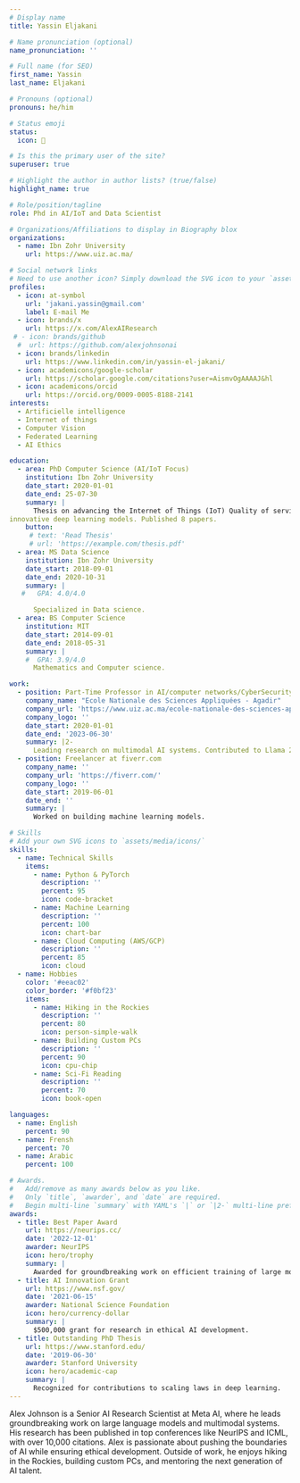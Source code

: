 ```yaml
---
# Display name
title: Yassin Eljakani

# Name pronunciation (optional)
name_pronunciation: ''

# Full name (for SEO)
first_name: Yassin
last_name: Eljakani

# Pronouns (optional)
pronouns: he/him

# Status emoji
status:
  icon: 🚀

# Is this the primary user of the site?
superuser: true

# Highlight the author in author lists? (true/false)
highlight_name: true

# Role/position/tagline
role: Phd in AI/IoT and Data Scientist

# Organizations/Affiliations to display in Biography blox
organizations:
  - name: Ibn Zohr University
    url: https://www.uiz.ac.ma/

# Social network links
# Need to use another icon? Simply download the SVG icon to your `assets/media/icons/` folder.
profiles:
  - icon: at-symbol
    url: 'jakani.yassin@gmail.com'
    label: E-mail Me
  - icon: brands/x
    url: https://x.com/AlexAIResearch
 # - icon: brands/github
  #  url: https://github.com/alexjohnsonai
  - icon: brands/linkedin
    url: https://www.linkedin.com/in/yassin-el-jakani/
  - icon: academicons/google-scholar
    url: https://scholar.google.com/citations?user=AismvOgAAAAJ&hl
  - icon: academicons/orcid
    url: https://orcid.org/0009-0005-8188-2141
interests:
  - Artificielle intelligence
  - Internet of things
  - Computer Vision
  - Federated Learning
  - AI Ethics

education:
  - area: PhD Computer Science (AI/IoT Focus)
    institution: Ibn Zohr University
    date_start: 2020-01-01
    date_end: 25-07-30
    summary: |
      Thesis on advancing the Internet of Things (IoT) Quality of service through
innovative deep learning models. Published 8 papers.
    button:
     # text: 'Read Thesis'
     # url: 'https://example.com/thesis.pdf'
  - area: MS Data Science
    institution: Ibn Zohr University
    date_start: 2018-09-01
    date_end: 2020-10-31
    summary: |
   #   GPA: 4.0/4.0

      Specialized in Data science.
  - area: BS Computer Science
    institution: MIT
    date_start: 2014-09-01
    date_end: 2018-05-31
    summary: |
    #  GPA: 3.9/4.0
      Mathematics and Computer science.

work:
  - position: Part-Time Professor in AI/computer networks/CyberSecurity
    company_name: "Ecole Nationale des Sciences Appliquées - Agadir"
    company_url: 'https://www.uiz.ac.ma/ecole-nationale-des-sciences-appliquees-agadir'
    company_logo: ''
    date_start: 2020-01-01
    date_end: '2023-06-30'
    summary: |2-
      Leading research on multimodal AI systems. Contributed to Llama 2 and other open-source models. 50+ citations in 3 years.
  - position: Freelancer at fiverr.com
    company_name: ''
    company_url: 'https://fiverr.com/'
    company_logo: ''
    date_start: 2019-06-01
    date_end: ''
    summary: |
      Worked on building machine learning models.

# Skills
# Add your own SVG icons to `assets/media/icons/`
skills:
  - name: Technical Skills
    items:
      - name: Python & PyTorch
        description: ''
        percent: 95
        icon: code-bracket
      - name: Machine Learning
        description: ''
        percent: 100
        icon: chart-bar
      - name: Cloud Computing (AWS/GCP)
        description: ''
        percent: 85
        icon: cloud
  - name: Hobbies
    color: '#eeac02'
    color_border: '#f0bf23'
    items:
      - name: Hiking in the Rockies
        description: ''
        percent: 80
        icon: person-simple-walk
      - name: Building Custom PCs
        description: ''
        percent: 90
        icon: cpu-chip
      - name: Sci-Fi Reading
        description: ''
        percent: 70
        icon: book-open

languages:
  - name: English
    percent: 90
  - name: Frensh
    percent: 70
  - name: Arabic
    percent: 100

# Awards.
#   Add/remove as many awards below as you like.
#   Only `title`, `awarder`, and `date` are required.
#   Begin multi-line `summary` with YAML's `|` or `|2-` multi-line prefix and indent 2 spaces below.
awards:
  - title: Best Paper Award
    url: https://neurips.cc/
    date: '2022-12-01'
    awarder: NeurIPS
    icon: hero/trophy
    summary: |
      Awarded for groundbreaking work on efficient training of large models.
  - title: AI Innovation Grant
    url: https://www.nsf.gov/
    date: '2021-06-15'
    awarder: National Science Foundation
    icon: hero/currency-dollar
    summary: |
      $500,000 grant for research in ethical AI development.
  - title: Outstanding PhD Thesis
    url: https://www.stanford.edu/
    date: '2019-06-30'
    awarder: Stanford University
    icon: hero/academic-cap
    summary: |
      Recognized for contributions to scaling laws in deep learning.
---
```


Alex Johnson is a Senior AI Research Scientist at Meta AI, where he leads groundbreaking work on large language models and multimodal systems. His research has been published in top conferences like NeurIPS and ICML, with over 10,000 citations. Alex is passionate about pushing the boundaries of AI while ensuring ethical development. Outside of work, he enjoys hiking in the Rockies, building custom PCs, and mentoring the next generation of AI talent.
